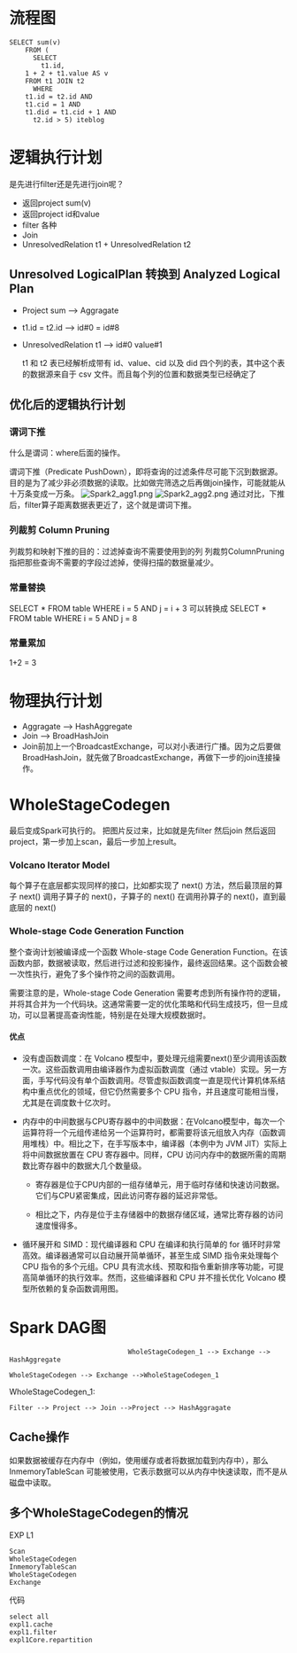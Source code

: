 # 流程图
```
SELECT sum(v)
    FROM (
      SELECT
        t1.id,
    1 + 2 + t1.value AS v
    FROM t1 JOIN t2
      WHERE
    t1.id = t2.id AND
    t1.cid = 1 AND
    t1.did = t1.cid + 1 AND
      t2.id > 5) iteblog
```
# 逻辑执行计划
是先进行filter还是先进行join呢？
+ 返回project sum(v)
+ 返回project id和value
+ filter 各种
+ Join
+ UnresolvedRelation t1 + UnresolvedRelation t2

## Unresolved LogicalPlan 转换到 Analyzed Logical Plan 
+ Project sum --> Aggragate
+ t1.id = t2.id  --> id#0 = id#8
+ UnresolvedRelation t1  --> id#0 value#1
  
  t1 和 t2 表已经解析成带有 id、value、cid 以及 did 四个列的表，其中这个表的数据源来自于 csv 文件。而且每个列的位置和数据类型已经确定了

## 优化后的逻辑执行计划
### 谓词下推
什么是谓词：where后面的操作。

谓词下推（Predicate PushDown），即将查询的过滤条件尽可能下沉到数据源。目的是为了减少非必须数据的读取。比如做完筛选之后再做join操作，可能就能从十万条变成一万条。
![Spark2_agg1.png](./_v_images/Spark2_agg1.png)
![Spark2_agg2.png](./_v_images/Spark2_agg2.png)
通过对比，下推后，filter算子距离数据表更近了，这个就是谓词下推。
### 列裁剪 Column Pruning 
列裁剪和映射下推的目的：过滤掉查询不需要使用到的列
列裁剪ColumnPruning 指把那些查询不需要的字段过滤掉，使得扫描的数据量减少。
### 常量替换
SELECT * FROM table WHERE i = 5 AND j = i + 3 可以转换成 SELECT * FROM table WHERE i = 5 AND j = 8
### 常量累加
1+2 = 3

# 物理执行计划
+ Aggragate --> HashAggregate
+ Join --> BroadHashJoin
+ Join前加上一个BroadcastExchange，可以对小表进行广播。因为之后要做BroadHashJoin，就先做了BroadcastExchange，再做下一步的join连接操作。

# WholeStageCodegen
最后变成Spark可执行的。
把图片反过来，比如就是先filter 然后join 然后返回project，第一步加上scan，最后一步加上result。

  ### Volcano Iterator Model
  每个算子在底层都实现同样的接口，比如都实现了 next() 方法，然后最顶层的算子 next() 调用子算子的 next()，子算子的 next() 在调用孙算子的 next()，直到最底层的 next()

### Whole-stage Code Generation Function
整个查询计划被编译成一个函数 Whole-stage Code Generation Function。在该函数内部，数据被读取，然后进行过滤和投影操作，最终返回结果。这个函数会被一次性执行，避免了多个操作符之间的函数调用。

需要注意的是，Whole-stage Code Generation 需要考虑到所有操作符的逻辑，并将其合并为一个代码块。这通常需要一定的优化策略和代码生成技巧，但一旦成功，可以显著提高查询性能，特别是在处理大规模数据时。

#### 优点
+ 没有虚函数调度：在 Volcano 模型中，要处理元组需要next()至少调用该函数一次。这些函数调用由编译器作为虚拟函数调度（通过 vtable）实现。另一方面，手写代码没有单个函数调用。尽管虚拟函数调度一直是现代计算机体系结构中重点优化的领域，但它仍然需要多个 CPU 指令，并且速度可能相当慢，尤其是在调度数十亿次时。
+ 内存中的中间数据与CPU寄存器中的中间数据：在Volcano模型中，每次一个运算符将一个元组传递给另一个运算符时，都需要将该元组放入内存（函数调用堆栈）中。相比之下，在手写版本中，编译器（本例中为 JVM JIT）实际上将中间数据放置在 CPU 寄存器中。同样，CPU 访问内存中的数据所需的周期数比寄存器中的数据大几个数量级。
  
  + 寄存器是位于CPU内部的一组存储单元，用于临时存储和快速访问数据。它们与CPU紧密集成，因此访问寄存器的延迟非常低。

  + 相比之下，内存是位于主存储器中的数据存储区域，通常比寄存器的访问速度慢得多。
+ 循环展开和 SIMD：现代编译器和 CPU 在编译和执行简单的 for 循环时非常高效。编译器通常可以自动展开简单循环，甚至生成 SIMD 指令来处理每个 CPU 指令的多个元组。CPU 具有流水线、预取和指令重新排序等功能，可提高简单循环的执行效率。然而，这些编译器和 CPU 并不擅长优化 Volcano 模型所依赖的复杂函数调用图。

# Spark DAG图
```           
                              WholeStageCodegen_1 --> Exchange --> HashAggregate
             
WholeStageCodegen --> Exchange -->WholeStageCodegen_1 
```
WholeStageCodegen_1:
```
Filter --> Project --> Join -->Project --> HashAggragate
```

## Cache操作
如果数据被缓存在内存中（例如，使用缓存或者将数据加载到内存中），那么 InmemoryTableScan 可能被使用，它表示数据可以从内存中快速读取，而不是从磁盘中读取。

## 多个WholeStageCodegen的情况
EXP L1
```
Scan
WholeStageCodegen
InmemoryTableScan
WholeStageCodegen
Exchange
```
代码
```
select all
expl1.cache
expl1.filter 
expl1Core.repartition

```